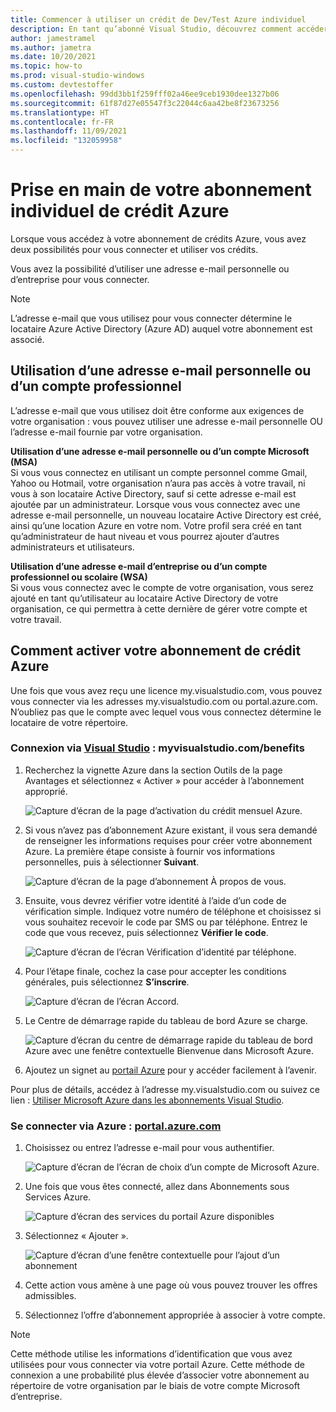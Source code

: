 ```yaml
---
title: Commencer à utiliser un crédit de Dev/Test Azure individuel
description: En tant qu’abonné Visual Studio, découvrez comment accéder à un abonnement Crédit Azure.
author: jamestramel
ms.author: jametra
ms.date: 10/20/2021
ms.topic: how-to
ms.prod: visual-studio-windows
ms.custom: devtestoffer
ms.openlocfilehash: 99dd3bb1f259fff02a46ee9ceb1930dee1327b06
ms.sourcegitcommit: 61f87d27e05547f3c22044c6aa42be8f23673256
ms.translationtype: HT
ms.contentlocale: fr-FR
ms.lasthandoff: 11/09/2021
ms.locfileid: "132059958"
---
```

# <a name="how-to-get-started-with-your-individual-azure-credit-subscription"></a>Prise en main de votre abonnement individuel de crédit Azure  

Lorsque vous accédez à votre abonnement de crédits Azure, vous avez deux possibilités pour vous connecter et utiliser vos crédits.  

Vous avez la possibilité d’utiliser une adresse e-mail personnelle ou d’entreprise pour vous connecter.  

> [!NOTE]
> L’adresse e-mail que vous utilisez pour vous connecter détermine le locataire Azure Active Directory (Azure AD) auquel votre abonnement est associé.  

## <a name="using-a-personal-email-address-versus-a-work-account"></a>Utilisation d’une adresse e-mail personnelle ou d’un compte professionnel  

L’adresse e-mail que vous utilisez doit être conforme aux exigences de votre organisation : vous pouvez utiliser une adresse e-mail personnelle OU l’adresse e-mail fournie par votre organisation.

**Utilisation d’une adresse e-mail personnelle ou d’un compte Microsoft (MSA)**  
Si vous vous connectez en utilisant un compte personnel comme Gmail, Yahoo ou Hotmail, votre organisation n’aura pas accès à votre travail, ni vous à son locataire Active Directory, sauf si cette adresse e-mail est ajoutée par un administrateur. Lorsque vous vous connectez avec une adresse e-mail personnelle, un nouveau locataire Active Directory est créé, ainsi qu’une location Azure en votre nom. Votre profil sera créé en tant qu’administrateur de haut niveau et vous pourrez ajouter d’autres administrateurs et utilisateurs.  

**Utilisation d’une adresse e-mail d’entreprise ou d’un compte professionnel ou scolaire (WSA)**  
Si vous vous connectez avec le compte de votre organisation, vous serez ajouté en tant qu’utilisateur au locataire Active Directory de votre organisation, ce qui permettra à cette dernière de gérer votre compte et votre travail.  

## <a name="how-to-activate-your-azure-credit-subscription"></a>Comment activer votre abonnement de crédit Azure  

Une fois que vous avez reçu une licence my.visualstudio.com, vous pouvez vous connecter via les adresses my.visualstudio.com ou portal.azure.com.
N’oubliez pas que le compte avec lequel vous vous connectez détermine le locataire de votre répertoire.  

### <a name="sign-in-through-visual-studio---myvisualstudiocombenefits"></a>Connexion via [Visual Studio](https://my.visualstudio.com/benefits) : myvisualstudio.com/benefits

1. Recherchez la vignette Azure dans la section Outils de la page Avantages et sélectionnez « Activer » pour accéder à l’abonnement approprié.  

   ![Capture d’écran de la page d’activation du crédit mensuel Azure.](media/quickstart-individual-credit/activate.png "Cliquez sur Activer pour accéder à votre abonnement.")  
2. Si vous n’avez pas d’abonnement Azure existant, il vous sera demandé de renseigner les informations requises pour créer votre abonnement Azure. La première étape consiste à fournir vos informations personnelles, puis à sélectionner **Suivant**.  

   ![Capture d’écran de la page d’abonnement À propos de vous.](media/quickstart-individual-credit/azure-about-you.png "Entrez vos informations et cliquez sur « Suivant ».")  
3. Ensuite, vous devrez vérifier votre identité à l’aide d’un code de vérification simple. Indiquez votre numéro de téléphone et choisissez si vous souhaitez recevoir le code par SMS ou par téléphone. Entrez le code que vous recevez, puis sélectionnez **Vérifier le code**.  

   ![Capture d’écran de l’écran Vérification d’identité par téléphone.](media/quickstart-individual-credit/azure-identity.png)  
4. Pour l’étape finale, cochez la case pour accepter les conditions générales, puis sélectionnez **S’inscrire**.  

   ![Capture d’écran de l’écran Accord.](media/quickstart-individual-credit/azure-agreement.png)  
5. Le Centre de démarrage rapide du tableau de bord Azure se charge.  

   ![Capture d’écran du centre de démarrage rapide du tableau de bord Azure avec une fenêtre contextuelle Bienvenue dans Microsoft Azure.](media/quickstart-individual-credit/azure-quick-start.png)  
6. Ajoutez un signet au [portail Azure](https://portal.azure.com) pour y accéder facilement à l’avenir.  

Pour plus de détails, accédez à l’adresse my.visualstudio.com ou suivez ce lien : [Utiliser Microsoft Azure dans les abonnements Visual Studio](/visualstudio/subscriptions/vs-azure#:~:text=Eligibility%20%20%20%20Subscription%20Level%20%2F%20Program,%20%20Yes%20%2013%20more%20rows%20).  

### <a name="sign-in-through-azure---portalazurecom"></a>Se connecter via Azure : [portal.azure.com](https://portal.azure.com)

1. Choisissez ou entrez l’adresse e-mail pour vous authentifier.  

   ![Capture d’écran de l’écran de choix d’un compte de Microsoft Azure.](media/quickstart-individual-credit/pick-an-account.png "Sélectionnez un compte pour vous connecter au portail Azure.")  
2. Une fois que vous êtes connecté, allez dans Abonnements sous Services Azure.  

   ![Capture d’écran des services du portail Azure disponibles](media/quickstart-individual-credit/azure-services.png "Sélectionnez Abonnements sous Services Azure.")  
3. Sélectionnez « Ajouter ».  

   ![Capture d’écran d’une fenêtre contextuelle pour l’ajout d’un abonnement](media/quickstart-individual-credit/click-add.png "Cliquez sur le bouton Ajouter.")  
4. Cette action vous amène à une page où vous pouvez trouver les offres admissibles.  
5. Sélectionnez l’offre d’abonnement appropriée à associer à votre compte.  

> [!NOTE]
> Cette méthode utilise les informations d’identification que vous avez utilisées pour vous connecter via votre portail Azure. Cette méthode de connexion a une probabilité plus élevée d’associer votre abonnement au répertoire de votre organisation par le biais de votre compte Microsoft d’entreprise.
